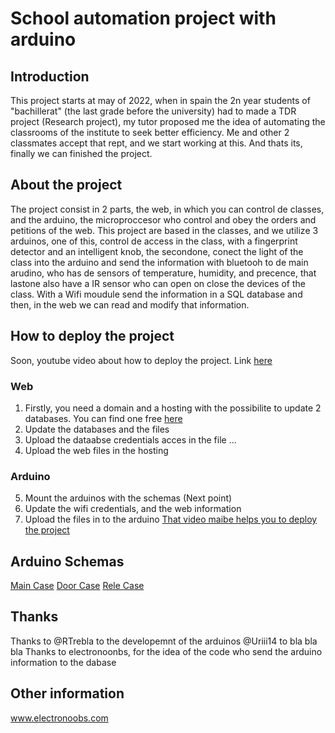 # School automation project with arduino
## Introduction
This project starts at may of 2022, when in spain the 2n year students of "bachillerat" (the last grade before the university) had to made a TDR project (Research project), my tutor proposed me the idea of automating the classrooms of the institute to seek better efficiency. Me and other 2 classmates accept that rept, and we start working at this. And thats its, finally we can finished the project.
## About the project
The project consist in 2 parts, the web, in which you can control de classes, and the arduino, the microproccesor who control and obey the orders and petitions of the web. This project are based in the classes, and we utilize 3 arduinos, one of this, control de access in the class, with a fingerprint detector and an intelligent knob, the secondone, conect the light of the class into the arduino and send the information with bluetooh to de main arudino, who has de sensors of temperature, humidity, and precence, that lastone also have a IR sensor who can open on close the devices of the class. With a Wifi moudule send the information in a SQL database and then, in the web we can read and modify that information.
## How to deploy the project
Soon, youtube video about how to deploy the project. 
Link [here](www.youtube.com)
### Web
1. Firstly, you need a domain and a hosting with the possibilite to update 2 databases. You can find one free [here](https://es.000webhost.com/)
2. Update the databases and the files
3. Upload the dataabse credentials acces in the file ...
4. Upload the web files in the hosting
### Arduino   
5. Mount the arduinos with the schemas (Next point)
6. Update the wifi credentials, and the web information
7. Upload the files in to the arduino
[That video maibe helps you to deploy the project]()
## Arduino Schemas
[Main Case]()
[Door Case]()
[Rele Case]()

## Thanks
Thanks to 
@RTrebla to the developemnt of the arduinos
@Uriii14 to bla bla bla
Thanks to electronoonbs, for the idea of the code who send the arduino information to the dabase 
## Other information

www.electronoobs.com 
